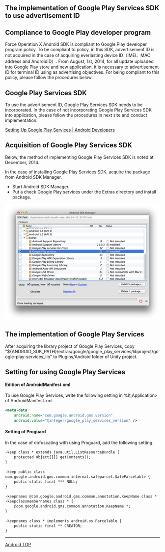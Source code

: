 ## The implementation of Google Play Services SDK to use advertisement ID


## Compliance to Google Play developer program

Force Operation X Android SDK is compliant to Google Play developer program policy. To be compliant to policy, in this SDK, advertisement ID is not acquired in the case of acquiring everlasting device ID（IMEI、MAC address and AndroidID）. From August, 1st, 2014, for all update uploaded into Google Play store and new application, it is necessary to advertisement ID for terminal ID using as advertising objectives. For being compliant to this policy, please follow the procedures below.


## Google Play Services SDK


To use the advertisement ID, Google Play Services SDK needs to be incorporated. In the case of not incorporating Google Play Services SDK into application, please follow the procedures in next site and conduct implementation.

[Setting Up Google Play Services | Android Developers](https://developer.android.com/google/play-services/setup.html)



## Acquisition of Google Play Services SDK

Below, the method of implementing Google Play Services SDK is noted at December, 2014.

In the case of installing Google Play Services SDK, acquire the package from Android SDK Manager.

* Start Android SDK Manager.
* Put a check Google Play services under the Extras directory and install package.

![googlePlayServices01](./img01.png)

## The implementation of Google Play Services

After acquiring the library project of Google Play Services, copy "${ANDROID_SDK_PATH}/extras/google/google_play_services/libproject/google-play-services_lib" to Plugins/Android folder of Unity project.


## Setting for using Google Play Services

#### Edition of AndroidManifest.xml

To use Google Play Services, write the following setting in %lt;Application&gt; of AndroidManifest.xml.

```xml
<meta-data
    android:name="com.google.android.gms.version"
    android:value="@integer/google_play_services_version" />
```

#### Setting of Proguard

In the case of obfuscating with using Proguard, add the following setting.

```
-keep class * extends java.util.ListResourceBundle {
    protected Object[][] getContents();
}

-keep public class com.google.android.gms.common.internal.safeparcel.SafeParcelable {
    public static final *** NULL;
}

-keepnames @com.google.android.gms.common.annotation.KeepName class *
-keepclassmembernames class * {
    @com.google.android.gms.common.annotation.KeepName *;
}

-keepnames class * implements android.os.Parcelable {
    public static final ** CREATOR;
}
```

---
[Android TOP](/lang/en/doc/integration/android/README.md)

